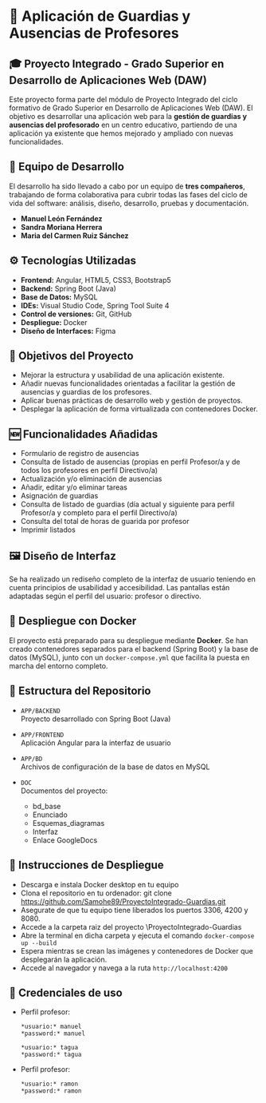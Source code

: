 # 📘 Aplicación de Guardias y Ausencias de Profesores

## 🎓 Proyecto Integrado - Grado Superior en Desarrollo de Aplicaciones Web (DAW)

Este proyecto forma parte del módulo de Proyecto Integrado del ciclo formativo de Grado Superior en Desarrollo de Aplicaciones Web (DAW). El objetivo es desarrollar una aplicación web para la **gestión de guardias y ausencias del profesorado** en un centro educativo, partiendo de una aplicación ya existente que hemos mejorado y ampliado con nuevas funcionalidades.

## 👥 Equipo de Desarrollo

El desarrollo ha sido llevado a cabo por un equipo de **tres compañeros**, trabajando de forma colaborativa para cubrir todas las fases del ciclo de vida del software: análisis, diseño, desarrollo, pruebas y documentación.
- **Manuel León Fernández**
- **Sandra Moriana Herrera**
- **Maria del Carmen Ruiz Sánchez**

## ⚙️ Tecnologías Utilizadas

- **Frontend:** Angular, HTML5, CSS3, Bootstrap5
- **Backend:** Spring Boot (Java)
- **Base de Datos:** MySQL
- **IDEs:** Visual Studio Code, Spring Tool Suite 4
- **Control de versiones:** Git, GitHub
- **Despliegue:** Docker
- **Diseño de Interfaces:** Figma

## 🚀 Objetivos del Proyecto

- Mejorar la estructura y usabilidad de una aplicación existente.
- Añadir nuevas funcionalidades orientadas a facilitar la gestión de ausencias y guardias de los profesores.
- Aplicar buenas prácticas de desarrollo web y gestión de proyectos.
- Desplegar la aplicación de forma virtualizada con contenedores Docker.

## 🆕 Funcionalidades Añadidas

- Formulario de registro de ausencias
- Consulta de listado de ausencias (propias en perfil Profesor/a y de todos los profesores en perfil Directivo/a)
- Actualización y/o eliminación de ausencias
- Añadir, editar y/o eliminar tareas
- Asignación de guardias
- Consulta de listado de guardias (día actual y siguiente para perfil Profesor/a y completo para el perfil Directivo/a)
- Consulta del total de horas de guarida por profesor
- Imprimir listados

## 🖼️ Diseño de Interfaz

Se ha realizado un rediseño completo de la interfaz de usuario teniendo en cuenta principios de usabilidad y accesibilidad. Las pantallas están adaptadas según el perfil del usuario: profesor o directivo.

## 🐳 Despliegue con Docker

El proyecto está preparado para su despliegue mediante **Docker**. Se han creado contenedores separados para el backend (Spring Boot) y la base de datos (MySQL), junto con un `docker-compose.yml` que facilita la puesta en marcha del entorno completo.

## 📂 Estructura del Repositorio

- `APP/BACKEND`  
  Proyecto desarrollado con Spring Boot (Java)

- `APP/FRONTEND`  
  Aplicación Angular para la interfaz de usuario

- `APP/BD`  
  Archivos de configuración de la base de datos en MySQL
  
- `DOC`  
  Documentos del proyecto:
  - bd_base
  - Enunciado
  - Esquemas_diagramas
  - Interfaz
  - Enlace GoogleDocs
 
## 📜 Instrucciones de Despliegue
- Descarga e instala Docker desktop en tu equipo
- Clona el repositorio en tu ordenador: git clone https://github.com/Samohe89/ProyectoIntegrado-Guardias.git
- Asegurate de que tu equipo tiene liberados los puertos 3306, 4200 y 8080.
- Accede a la carpeta raiz del proyecto \ProyectoIntegrado-Guardias
- Abre la terminal en dicha carpeta y ejecuta el comando `docker-compose up --build`
- Espera mientras se crean las imágenes y contenedores de Docker que desplegarán la aplicación.
- Accede al navegador y navega a la ruta `http://localhost:4200`

## 🔑 Credenciales de uso
- Perfil profesor:
 
      *usuario:* manuel  
      *password:* manuel  
 
      *usuario:* tagua  
      *password:* tagua    
  
- Perfil profesor:
 
      *usuario:* ramon  
      *password:* ramon   
  

